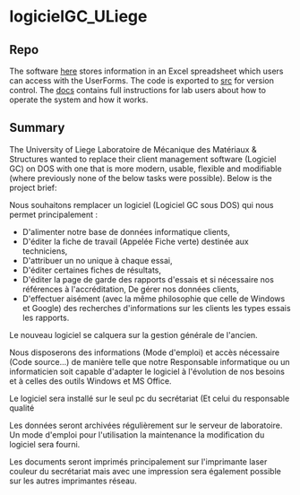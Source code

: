 # logicielGC_ULiege
## Repo
The software [here](logiciel) stores information in an Excel spreadsheet which users can access with the UserForms. The code is exported to [src](src) for version control. The [docs](docs) contains full instructions for lab users about how to operate the system and how it works.

## Summary
The University of Liege Laboratoire de Mécanique des Matériaux & Structures wanted to replace their client management software (Logiciel GC) on DOS with one that is more modern, usable, flexible and modifiable (where previously none of the below tasks were possible). Below is the project brief:

Nous souhaitons remplacer un logiciel (Logiciel GC sous DOS) qui nous permet principalement : 

- D'alimenter notre base de données informatique clients, 
- D'éditer la fiche de travail (Appelée Fiche verte) destinée aux techniciens, 
- D'attribuer un no unique à chaque essai, 
- D'éditer certaines fiches de résultats, 
- D'éditer la page de garde des rapports d'essais et si nécessaire nos références à l'accréditation, De gérer nos données clients, 
- D'effectuer aisément (avec la même philosophie que celle de Windows et Google) des recherches d'informations sur les clients les types essais les rapports.

Le nouveau logiciel se calquera sur la gestion générale de l'ancien. 

Nous disposerons des informations (Mode d'emploi) et accès nécessaire (Code source...) de manière telle que notre Responsable informatique ou un informaticien soit capable 
d'adapter le logiciel à l'évolution de nos besoins et à celles des outils Windows et MS Office. 

Le logiciel sera installé sur le seul pc du secrétariat (Et celui du responsable qualité 

Les données seront archivées régulièrement sur le serveur de laboratoire. 
Un mode d'emploi pour l'utilisation la maintenance la modification du logiciel sera fourni. 

Les documents seront imprimés principalement sur l'imprimante laser couleur du secrétariat mais avec une impression sera également possible sur les autres imprimantes réseau. 
